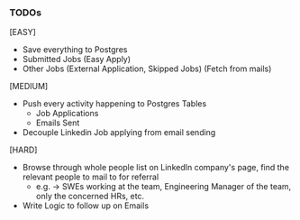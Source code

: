 ### TODOs

[EASY]
- Save everything to Postgres
 - Submitted Jobs (Easy Apply)
 - Other Jobs (External Application, Skipped Jobs) (Fetch from mails)


[MEDIUM]
- Push every activity happening to Postgres Tables
  - Job Applications
  - Emails Sent 
- Decouple Linkedin Job applying from email sending

[HARD]
- Browse through whole people list on LinkedIn company's page, find the relevant people to mail to for referral
  - e.g. -> SWEs working at the team, Engineering Manager of the team, only the concerned HRs, etc.
- Write Logic to follow up on Emails